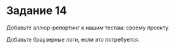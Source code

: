 # Задание 14

Добавьте аллюр-репортинг к нашим тестам: своему проекту.

Добавьте браузерные логи, если это потребуется.